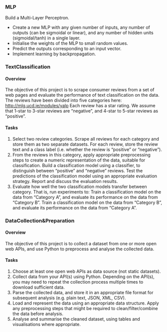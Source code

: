 ###  MLP
Build a Multi-Layer Perceptron.
- Create a new MLP with any given number of inputs, any number of outputs (can be sigmoidal or linear), and any number of hidden units (sigmoidal/tanh) in a single layer.
- Initialise the weights of the MLP to small random values.
- Predict the outputs corresponding to an input vector.
- Implement learning by backpropagation.

###  TextClassification
#### Overview 
The objective of this project is to scrape consumer reviews from a set of web pages and evaluate the performance of text classification on the data. The reviews have been divided into five categories here:
http://mlg.ucd.ie/modules/yalp
Each review has a star rating. We assume that 1-star to 3-star reviews are “negative”, and 4-star to 5-star reviews as “positive”.
#### Tasks
1) Select two review categories. Scrape all reviews for each category and store them as two separate datasets. For each review, store the review text and a class label (i.e. whether the review is “positive” or “negative”). 
2) From the reviews in this category, apply appropriate preprocessing steps to create a numeric representation of the data, suitable for classification.
Build a classification model using a classifier, to distinguish between “positive” and “negative” reviews.
Test the predictions of the classification model using an appropriate evaluation strategy. Report and discuss the evaluation results.
3) Evaluate how well the two classification models transfer between category. That is, run experiments to:
Train a classification model on the data from “Category A”, and evaluate its performance on the data from “Category B”.
Train a classification model on the data from “Category B”, and evaluate its performance on the data from “Category A”.


###  DataCollection&Preparation
#### Overview 
The objective of this project is to collect a dataset from one or more open web APIs, and use Python to preprocess and analyse the collected data.
#### Tasks
1) Choose at least one open web APIs as data source (not static datasets).
2) Collect data from your API(s) using Python. Depending on the API(s), you may need to repeat the collection process multiple times to download sufficient data.
3) Parse the collected data, and store it in an appropriate file format for subsequent analysis (e.g. plain text, JSON, XML, CSV).
4) Load and represent the data using an appropriate data structure. Apply any preprocessing steps that might be required to clean/filter/combine the data before analysis.
5) Analyse and summarise the cleaned dataset, using tables and visualisations where appropriate.

